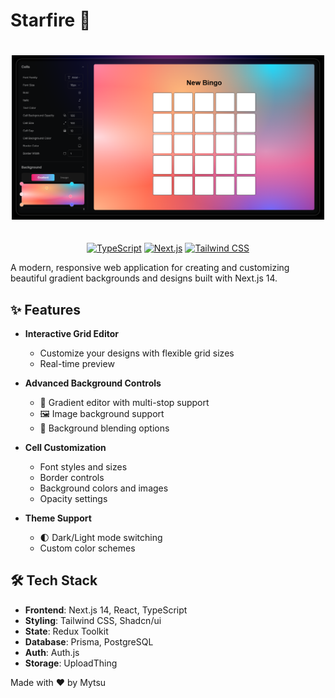 # Starfire 🌠

<div align="center">
  <img src="/public/bingo.png" alt="Starfire Demo" width="500" style="margin: 20px 0"/>

[![TypeScript](https://img.shields.io/badge/TypeScript-007ACC?style=for-the-badge&logo=typescript&logoColor=white)](https://www.typescriptlang.org/)
[![Next.js](https://img.shields.io/badge/Next.js-000000?style=for-the-badge&logo=next.js&logoColor=white)](https://nextjs.org/)
[![Tailwind CSS](https://img.shields.io/badge/Tailwind_CSS-38B2AC?style=for-the-badge&logo=tailwind-css&logoColor=white)](https://tailwindcss.com/)

</div>
A modern, responsive web application for creating and customizing beautiful gradient backgrounds and designs built with Next.js 14.

## ✨ Features

-   **Interactive Grid Editor**

    -   Customize your designs with flexible grid sizes
    -   Real-time preview

-   **Advanced Background Controls**

    -   🎨 Gradient editor with multi-stop support
    -   🖼️ Image background support
    -   🔄 Background blending options

-   **Cell Customization**

    -   Font styles and sizes
    -   Border controls
    -   Background colors and images
    -   Opacity settings

-   **Theme Support**
    -   🌓 Dark/Light mode switching
    -   Custom color schemes

## 🛠️ Tech Stack

-   **Frontend**: Next.js 14, React, TypeScript
-   **Styling**: Tailwind CSS, Shadcn/ui
-   **State**: Redux Toolkit
-   **Database**: Prisma, PostgreSQL
-   **Auth**: Auth.js
-   **Storage**: UploadThing

Made with ❤️ by Mytsu
